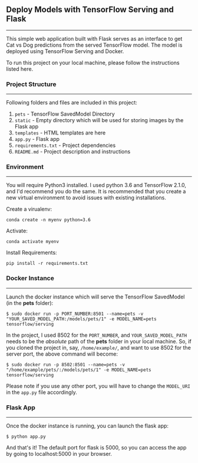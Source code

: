 ## Deploy Models with TensorFlow Serving and Flask
---

This simple web application built with Flask serves as an interface to get Cat vs Dog predictions from the served TensorFlow model. The model is deployed using TensorFlow Serving and Docker.

To run this project on your local machine, please follow the instructions listed here.  

### Project Structure  
---

Following folders and files are included in this project:  
1. `pets` - TensorFlow SavedModel Directory  
2. `static` - Empty directory which will be used for storing images by the Flask app  
3. `templates` - HTML templates are here  
4. `app.py` - Flask app  
5. `requirements.txt` - Project dependencies  
6. `README.md` - Project description and instructions 

### Environment  
---

You will require Python3 installed. I used python 3.6 and TensorFlow 2.1.0, and I'd recommend you do the same. It is recommended that you create a new virtual environment to avoid issues with existing installations.  

Create a virualenv:  

`conda create -n myenv python=3.6`

Activate:  

`conda activate myenv`

Install Requirements:  

`pip install -r requirements.txt`

### Docker Instance  
---

Launch the docker instance which will serve the TensorFlow SavedModel (in the **pets** folder):  

`$ sudo docker run -p PORT_NUMBER:8501 --name=pets -v "YOUR_SAVED_MODEL_PATH:/models/pets/1" -e MODEL_NAME=pets tensorflow/serving`  

In the project, I used 8502 for the `PORT_NUMBER`, and `YOUR_SAVED_MODEL_PATH` needs to be the *absolute* path of the **pets** folder in your local machine. So, if you cloned the project in, say, `/home/example/`, and want to use 8502 for the server port, the above command will become:

`$ sudo docker run -p 8502:8501 --name=pets -v "/home/example/pets/:/models/pets/1" -e MODEL_NAME=pets tensorflow/serving`  

Please note if you use any other port, you will have to change the `MODEL_URI` in the `app.py` file accordingly.  

### Flask App
---

Once the docker instance is running, you can launch the flask app:  

`$ python app.py`  

And that's it! The default port for flask is 5000, so you can access the app by going to localhost:5000 in your browser.
